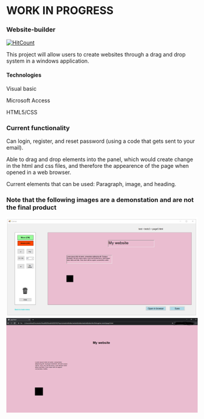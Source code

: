 # WORK IN PROGRESS

### Website-builder

[![HitCount](http://hits.dwyl.com/EthanYeung513/websiteBuilder.svg)](http://hits.dwyl.com/EthanYeung513/websiteBuilder)


This project will allow users to create websites through a drag and drop system in a windows application. 

#### Technologies
Visual basic 

Microsoft Access

HTML5/CSS


### Current functionality

Can login, register, and reset password (using a code that gets sent to your email).

Able to drag and drop elements into the panel, which would create change in the html and css files, and therefore the appearence of the page when opened
in a web browser.

Current elements that can be used: Paragraph, image, and heading.

### Note that the following images are a demonstation and are not the final product

<img src="githubImages/webBuilderDemoCanvas.PNG">

<img src="githubImages/webBuilderDemoPage.PNG">
